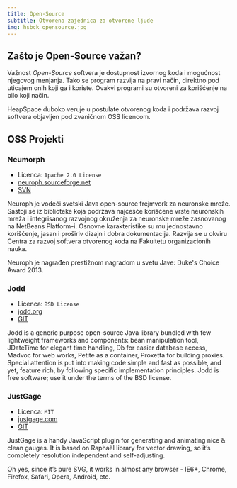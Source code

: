 ```yaml
---
title: Open-Source
subtitle: Otvorena zajednica za otvorene ljude
img: hsbck_opensource.jpg
---
```


## Zašto je Open-Source važan?

Važnost _Open-Source_ softvera je dostupnost izvornog koda i mogućnost
njegovog menjanja. Tako se program razvija na pravi način, direktno
pod uticajem onih koji ga i koriste. Ovakvi programi su otvoreni za
korišćenje na bilo koji način.

HeapSpace duboko veruje u postulate otvorenog koda i podržava razvoj
softvera objavljen pod zvaničnom OSS licencom.

## OSS Projekti

### Neumorph

+ Licenca: `Apache 2.0 License`
+ [neuroph.sourceforge.net](http://neuroph.sourceforge.net)
+ [SVN](http://sourceforge.net/p/neuroph/code/HEAD/tree/)

Neuroph je vodeći svetski Java open-source frejmvork za neuronske mreže.
Sastoji se iz biblioteke koja podržava najčešće korišćene vrste neuronskih
mreža i integrisanog razvojnog okruženja za neuronske mreže zasnovanog na
NetBeans Platform-i. Osnovne karakteristike su mu jednostavno korišćenje,
jasan i proširiv dizajn i dobra dokumentacija. Razvija se u okviru
Centra za razvoj softvera otvorenog koda na Fakultetu organizacionih nauka.

Neuroph je nagrađen prestižnom nagradom u svetu Jave: Duke's Choice Award 2013.


### Jodd

+ Licenca: `BSD License`
+ [jodd.org](http://jodd.org)
+ [GIT](https://github.com/oblac/jodd/)

Jodd is a generic purpose open-source Java library bundled with few lightweight
frameworks and components: bean manipulation tool, JDateTime for elegant time
handling, Db for easier database access, Madvoc for web works, Petite as a
container, Proxetta for building proxies. Special attention is put into making
code simple and fast as possible, and yet, feature rich, by following specific
implementation principles. Jodd is free software; use it under the terms of the
BSD license.

### JustGage

+ Licenca: `MIT`
+ [justgage.com](http://justgage.com)
+ [GIT](https://github.com/toorshia/justgage)


JustGage is a handy JavaScript plugin for generating and animating nice & clean gauges. It is based on Raphaël library for vector drawing, so it’s completely resolution independent and self-adjusting.

Oh yes, since it’s pure SVG, it works in almost any browser -
IE6+, Chrome, Firefox, Safari, Opera, Android, etc.


